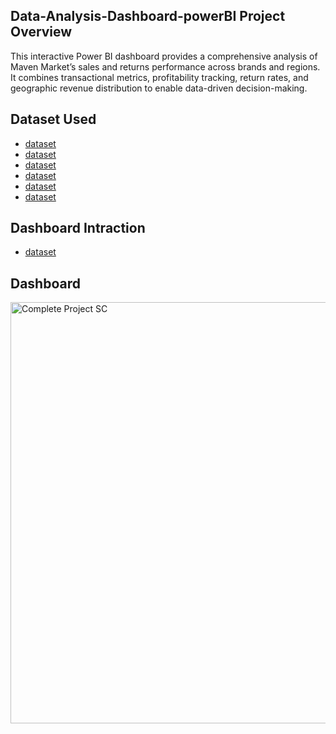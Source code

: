 ## Data-Analysis-Dashboard-powerBI Project Overview

This interactive Power BI dashboard provides a comprehensive analysis of Maven Market’s sales and returns performance across brands and regions. It combines transactional metrics, profitability tracking, return rates, and geographic revenue distribution to enable data-driven decision-making.

## Dataset Used

- <a href ="https://github.com/Ashishhhh2/Data-Analysis-Dashboard-powerBI/blob/main/MavenMarket_Calendars.xlsx">dataset</a>
- <a href ="https://github.com/Ashishhhh2/Data-Analysis-Dashboard-powerBI/blob/main/MavenMarket_Customers.xlsx">dataset</a>
- <a href ="https://github.com/Ashishhhh2/Data-Analysis-Dashboard-powerBI/blob/main/MavenMarket_Products.xlsx">dataset</a>
- <a href ="https://github.com/Ashishhhh2/Data-Analysis-Dashboard-powerBI/blob/main/MavenMarket_Regions.xlsx">dataset</a>
- <a href ="https://github.com/Ashishhhh2/Data-Analysis-Dashboard-powerBI/blob/main/MavenMarket_Returns_1997-1998.xlsx">dataset</a>
- <a href ="https://github.com/Ashishhhh2/Data-Analysis-Dashboard-powerBI/blob/main/MavenMarket_Stores.xlsx">dataset</a>

## Dashboard Intraction

- <a href ="https://github.com/Ashishhhh2/Data-Analysis-Dashboard-powerBI/blob/main/Complete%20Project%20SC.png">dataset</a>

## Dashboard

<img width="1314" height="674" alt="Complete Project SC" src="https://github.com/user-attachments/assets/0b8fb55b-963d-4844-9f78-39fb22a17cf1" />
